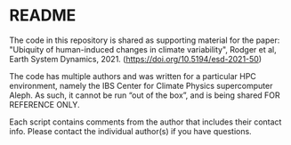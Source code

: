 # README 

The code in this repository is shared as supporting material for the paper: 
"Ubiquity of human-induced changes in climate variability", Rodger et al, Earth System Dynamics, 2021.
(https://doi.org/10.5194/esd-2021-50)

The code has multiple authors and was written for a particular HPC environment, namely the IBS Center for Climate Physics supercomputer Aleph. As such, it cannot be run “out of the box”, and is being shared FOR REFERENCE ONLY.

Each script contains comments from the author that includes their contact info. Please contact the individual author(s) if you have questions.
